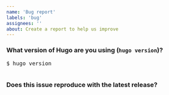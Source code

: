 ```yaml
---
name: 'Bug report'
labels: 'bug'
assignees: ''
about: Create a report to help us improve
---
```


  
<!-- Please answer these questions before submitting your issue. Thanks! -->

### What version of Hugo are you using (`hugo version`)?

<pre>
$ hugo version

</pre>

### Does this issue reproduce with the latest release?
